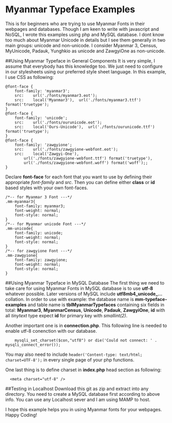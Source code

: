 # Myanmar Typeface Examples

This is for beginners who are trying to use Myanmar Fonts in their webpages and databases.
Though I am keen to write with javascript and NoSQL, I wrote this examples using php and MySQL database.
I dont know too much about Myanmar Unicode in details but I see them generally in two main groups: unicode and non-unicode.
I consider Myanmar 3, Census, MyUnicode, Padauk, Yunghkio as unicode and ZawgyiOne as non-unicode.


##Using Myanmar Typeface in General Components
It is very simple, I assume that everybody has this knowledge too.
We just need to configure in our stylesheets using our preferred style sheet language.
In this example, I use CSS as following:

```
@font-face {
	font-family: 'myanmar3';
	src: 	url('./fonts/myanmar3.eot');
	src: 	local('Myanmar3'),  url('./fonts/myanmar3.ttf') format('truetype');
}
@font-face {
	font-family: 'unicode';
	src: 	url('./fonts/ourunicode.eot');
	src: 	local('Ours-Unicode'),  url('./fonts/ourunicode.ttf') format('truetype');
}
@font-face {
	font-family: 'zawgyione';
	src: 	url('./fonts/zawgyione-webfont.eot');
	src: 	local('Zawgyi-One'),
        url('./fonts/zawgyione-webfont.ttf') format('truetype'),
        url('./fonts/zawgyione-webfont.woff') format('woff');;
}
```

Declare **font-face** for each font that you want to use by defining their appropriate *font-family* and *src*.
Then you can define either **class** or **id** based styles with your own font-faces.

```
/*-- for Myanmar 3 Font ---*/
.mm-myanmar3{
	font-family: myanmar3;
	font-weight: normal;
	font-style: normal;
}
/*-- for Myanmar unicode Font ---*/
.mm-unicode{
	font-family: unicode;
	font-weight: normal;
	font-style: normal;
}
/*-- for zawgyione Font ---*/
.mm-zawgyione{
	font-family: zawgyione;
	font-weight: normal;
	font-style: normal;
}
```

##Using Myanmar Typeface in MySQL Database
The first thing we need to take care for using Myanmar Fonts in MySQL database is to use **utf-8**
whatever possible. Later versions of MySQL include **utf8mb4_unicode_...** collation.
In order to use with example: the database name is **mm-typeface-examples** and table name is **tblMyanmarTypefaces** containing
six fields in total: **Myanmar3**, **MyanmarCensus**, **Unicode**, **Padauk**, **ZawgyiOne**, **id** with all *tinytext* type
expect **id** for primary key with *smallint(2)*.

Another important one is in **connection.php**. This following line is needed to enable utf-8 conenction with our database.

```
	mysqli_set_charset($con,"utf8") or die('Could not connect: ' . mysqli_connect_error());
```

You may also need to include `header('Content-type: text/html; charset=UTF-8');` in every single page of your php functions.

One last thing is to define charset in **index.php** head section as following:


```
  <meta charset="utf-8" />
```

##Testing in Localhost
Download this git as zip and extract into any directory. You need to create a MySQL database first according to above info.
You can use any Localhost sever and I am using MAMP to host.

I hope this example helps you in using Myanmar fonts for your webpages. Happy Coding!
